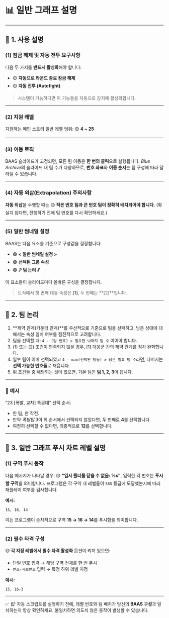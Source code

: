 
# 📊 일반 그래프 설명

---

## 🧩 1. 사용 설명

### (1) 잠금 해제 및 자동 전투 요구사항

다음 두 가지를 **반드시 활성화**해야 합니다:

* 🟡 **자동으로 라운드 종료 잠금 해제**
* 🟡 **자동 전투 (Autofight)**

> 시스템이 가능하다면 이 기능들을 자동으로 감지해 활성화합니다.

---

### (2) 지원 레벨

지원하는 메인 스토리 일반 레벨 범위:
🟡 **4 ~ 25**

---

### (3) 이동 로직

BAAS 슬라이드가 고정되면, 모든 팀 이동은 **한 번의 클릭**으로 실행됩니다.
*Blue Archive*의 슬라이드 내 팀 수가 다양하므로,
**번호 좌표**와 **이동 순서**는 팀 구성에 따라 달라질 수 있습니다.

---

### (4) 자동 외삽(Extrapolation) 주의사항

**자동 외삽**을 수행할 때는
🟡 **작은 번호 팀과 큰 번호 팀이 정확히 배치되어야 합니다.**
(확실치 않다면, 진행하기 전에 팀 번호를 다시 확인하세요.)

---

### (5) 일반 썸네일 설정

BAAS는 다음 요소를 기준으로 구성값을 결정합니다:

* 🟢 **< 일반 썸네일 설정 >**
* 🟢 **선택된 그룹 속성**
* 🟢 **♪ 팀 논리 ♪**

이 요소들이 슬라이드마다 올바른 구성을 결정합니다.

> 도식에서 첫 번째 대응 속성은 **[1]**, 두 번째는 **[2]**입니다.

---

## 🤖 2. 팀 논리

1. **제약 관계(카운터 관계)**를 우선적으로 기준으로 팀을 선택하고,
   남은 상대에 대해서는 속성 일치 여부를 점진적으로 고려합니다.
2. 팀을 선택할 때:
   `4 - (팀 번호) ≥ 필요한 나머지 팀 수` 이어야 합니다.
3. (1) 또는 (2) 조건이 만족되지 않을 경우,
   [1] 대응군 간의 제약 관계를 점차 완화합니다.
4. 일부 팀이 이미 선택되었고 `4 - max(선택된 팀들) ≥ 남은 필요 팀 수`라면,
   나머지는 **선택 가능한 번호들**로 채웁니다.
5. 위 조건들 중 해당되는 것이 없으면, 기본 팀은 **팀 1, 2, 3**이 됩니다.

---

### 🧠 예시

“23 [폭발, 교차] 특공대” 선택 순서:

* 한 팀, 한 작전.
* 만약 *폭발팀 3*이 위 순서에서 선택되지 않았다면, 두 번째로 **4**를 선택합니다.
* 여전히 선택할 수 없다면, 최종적으로 **12**를 선택합니다.

---

## 🚀 3. 일반 그래프 푸시 차트 레벨 설명

### (1) 구역 푸시 동작

다음 메시지가 나타날 경우:
🟡 **“임시 폴더를 닫을 수 없음: %s”**,
입력한 각 번호는 **푸시할 구역**을 의미합니다.
프로그램은 각 구역 내 레벨들이 `SSS` 등급에 도달했는지에 따라
재플레이 여부를 검사합니다.

**예시:**

```text
15, 16, 14
```

이는 프로그램이 순차적으로 구역 **15 → 16 → 14**를 푸시함을 의미합니다.

---

### (2) 필수 타격 구성

🟡 **각 지정 레벨에서 필수 타격 활성화** 옵션이 켜져 있으면:

* 단일 번호 입력 → 해당 구역 전체를 한 번 푸시
* `번호-서브번호` 입력 → 특정 하위 레벨 지정

**예시:**

```text
15, 16-3
```

---

✅ *팁:* 자동 스크립트를 실행하기 전에,
레벨 번호와 팀 배치가 당신의 **BAAS 구성**과 일치하는지 항상 확인하세요.
불일치하면 의도치 않은 동작이 발생할 수 있습니다.
